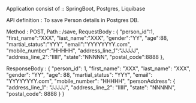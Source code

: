 Application consist of ::
SpringBoot,
Postgres,
Liquibase


API definition : To save Person details in Postgres DB.

Method : POST,
Path : /save,
RequestBody : {
                "person_id":1,
                "first_name":"XXX",
                "last_name":"XXX",
                "gender":"YY",
                "age":88,
                "martial_status":"YYY",
                "email":"YYYYYYYY.com",
                "mobile_number":"HHHHH",
                "address_line_1":"JJJJJ",
                "address_line_2":"IIIII",
                "state":"NNNNN",
                "postal_code":8888
              },

ResponseBody : {
                   "person_id": 1,
                   "first_name": "XXX",
                   "last_name": "XXX",
                   "gender": "YY",
                   "age": 88,
                   "martial_status": "YYY",
                   "email": "YYYYYYYY.com",
                   "mobile_number": "HHHHH",
                   "personAddress": {
                       "address_line_1": "JJJJJ",
                       "address_line_2": "IIIII",
                       "state": "NNNNN",
                       "postal_code": 8888
                   }
               }
